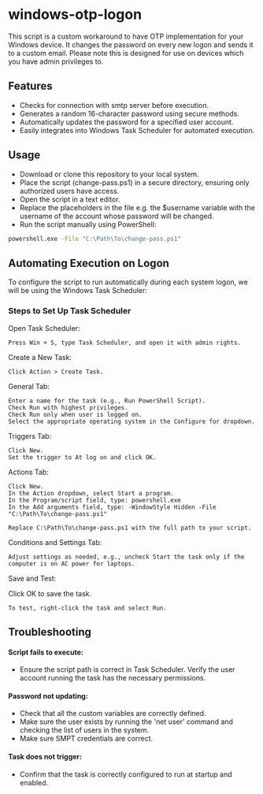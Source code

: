 # windows-otp-logon
This script is a custom workaround to have OTP implementation for your Windows device. It changes the password on every new logon and sends it to a custom email. Please note this is designed for use on devices which you have admin privileges to.

## Features

- Checks for connection with smtp server before execution.
- Generates a random 16-character password using secure methods.
- Automatically updates the password for a specified user account.
- Easily integrates into Windows Task Scheduler for automated execution.


## Usage
- Download or clone this repository to your local system.
- Place the script (change-pass.ps1) in a secure directory, ensuring only authorized users have access.
- Open the script in a text editor.
- Replace the placeholders in the file e.g. the $username variable with the username of the account whose password will be changed.
- Run the script manually using PowerShell:

```bash
powershell.exe -File "C:\Path\To\change-pass.ps1"
```
    
## Automating Execution on Logon

To configure the script to run automatically during each system logon, we will be using the Windows Task Scheduler:


### Steps to Set Up Task Scheduler
Open Task Scheduler:
    
    Press Win + S, type Task Scheduler, and open it with admin rights.

Create a New Task:

    Click Action > Create Task.

General Tab:

    Enter a name for the task (e.g., Run PowerShell Script).
    Check Run with highest privileges.
    Check Run only when user is logged on.
    Select the appropriate operating system in the Configure for dropdown.

Triggers Tab:

    Click New.
    Set the trigger to At log on and click OK.

Actions Tab:

    Click New.
    In the Action dropdown, select Start a program.
    In the Program/script field, type: powershell.exe
    In the Add arguments field, type: -WindowStyle Hidden -File "C:\Path\To\change-pass.ps1"
    
    Replace C:\Path\To\change-pass.ps1 with the full path to your script.

Conditions and Settings Tab:

    Adjust settings as needed, e.g., uncheck Start the task only if the computer is on AC power for laptops.

Save and Test:

Click OK to save the task.

    To test, right-click the task and select Run.
## Troubleshooting
#### Script fails to execute: 
- Ensure the script path is correct in Task Scheduler. Verify the user account running the task has the necessary permissions.

#### Password not updating:

- Check that all the custom variables are correctly defined. 
- Make sure the user exists by running the 'net user' command and checking the list of users in the system.
- Make sure SMPT credentials are correct.

#### Task does not trigger:

- Confirm that the task is correctly configured to run at startup and enabled.
